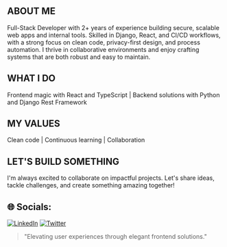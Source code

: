 ## ABOUT ME
Full-Stack Developer with 2+ years of experience building secure, scalable web apps and internal tools. Skilled in Django, React, and CI/CD workflows, with a strong focus on clean code, privacy-first design, and process automation. I thrive in collaborative environments and enjoy crafting systems that are both robust and easy to maintain.

## WHAT I DO
Frontend magic with React and TypeScript | Backend solutions with Python and Django Rest Framework

## MY VALUES
Clean code | Continuous learning | Collaboration

## LET'S BUILD SOMETHING
I'm always excited to collaborate on impactful projects. Let's share ideas, tackle challenges, and create something amazing together!

## 🌐 Socials:
[![LinkedIn](https://img.shields.io/badge/LinkedIn-%230077B5.svg?logo=linkedin&logoColor=white)](https://linkedin.com/in/samobeng14Dev) [![Twitter](https://img.shields.io/badge/Twitter-%231DA1F2.svg?logo=Twitter&logoColor=white)](https://twitter.com/samobeng14Dev) 

> "Elevating user experiences through elegant frontend solutions."
